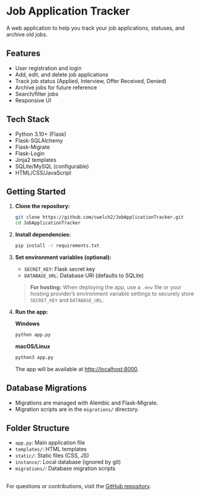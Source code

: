 # Job Application Tracker

A web application to help you track your job applications, statuses, and archive old jobs.

## Features

- User registration and login
- Add, edit, and delete job applications
- Track job status (Applied, Interview, Offer Received, Denied)
- Archive jobs for future reference
- Search/filter jobs
- Responsive UI

## Tech Stack

- Python 3.10+ (Flask)
- Flask-SQLAlchemy
- Flask-Migrate
- Flask-Login
- Jinja2 templates
- SQLite/MySQL (configurable)
- HTML/CSS/JavaScript

## Getting Started

1. **Clone the repository:**
   ```sh
   git clone https://github.com/cwelch2/JobApplicationTracker.git
   cd JobApplicationTracker
   ```

2. **Install dependencies:**
   ```sh
   pip install -r requirements.txt
   ```

3. **Set environment variables (optional):**
   - `SECRET_KEY`: Flask secret key
   - `DATABASE_URL`: Database URI (defaults to SQLite)
   
    > **For hosting:** When deploying the app, use a `.env` file or your hosting provider’s environment variable settings to securely store `SECRET_KEY` and `DATABASE_URL`.


4. **Run the app:**
   
   **Windows**
   ```sh
   python app.py 
   ```
   **macOS/Linux**
   ```sh
   python3 app.py 
   ```
   The app will be available at [http://localhost:8000](http://localhost:8000).

## Database Migrations

- Migrations are managed with Alembic and Flask-Migrate.
- Migration scripts are in the `migrations/` directory.

## Folder Structure

- `app.py`: Main application file
- `templates/`: HTML templates
- `static/`: Static files (CSS, JS)
- `instance/`: Local database (ignored by git)
- `migrations/`: Database migration scripts

##
For questions or contributions, visit the [GitHub repository](https://github.com/cwelch2/JobApplicationTracker).